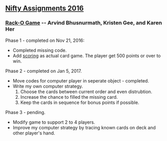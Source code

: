 ## [Nifty Assignments 2016]

### [Rack-O Game] -- Arvind Bhusnurmath, Kristen Gee, and Karen Her  

Phase 1 - completed on Nov 21, 2016:  
* Completed missing code.  
* Add [scoring] as actual card game.  The player get 500 points or over to win.

Phase 2 - completed on Jan 5, 2017.
* Move codes for computer player in seperate object - completed.
* Write my own computer strategy.
  1. Choose the cards between current order and even distrubtion.
  2. Increase the chance to filled the missing card.
  3. Keep the cards in sequence for bonus points if possible.

Phase 3 - pending.
* Modify game to support 2 to 4 players. 
* Improve my computer strategy by tracing known cards on deck and other player's hand.

[Nifty Assignments 2016]: http://nifty.stanford.edu
[Rack-O Game]: http://nifty.stanford.edu/2016/arvind-racko/
[scoring]: http://www.hasbro.com/common/instruct/Racko(1987).PDF
